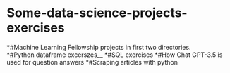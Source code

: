 # Some-data-science-projects-exercises

*#Machine Learning Fellowship projects in first two directories.<br />
*#Python dataframe excerszes__
*#SQL exercises
*#How Chat GPT-3.5 is used for question answers
*#Scraping articles with python
